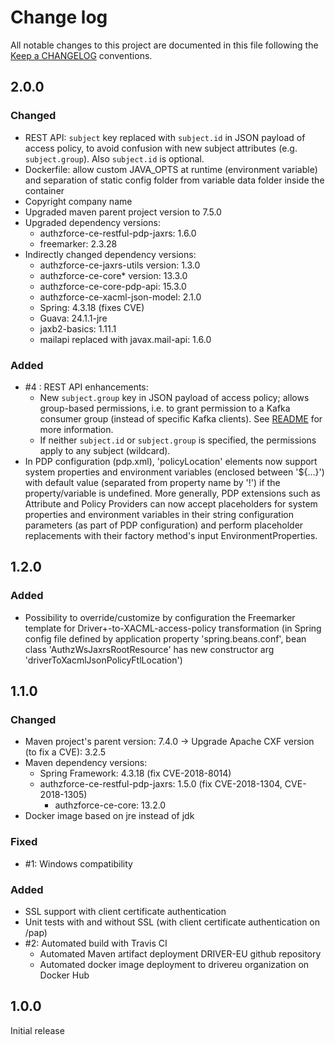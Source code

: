 # Change log
All notable changes to this project are documented in this file following the [Keep a CHANGELOG](http://keepachangelog.com) conventions.


## 2.0.0
### Changed
- REST API: `subject` key replaced with `subject.id` in JSON payload of access policy, to avoid confusion with new subject attributes (e.g. `subject.group`). Also `subject.id` is optional.
- Dockerfile: allow custom JAVA_OPTS at runtime (environment variable) and separation of static config folder from variable data folder inside the container
- Copyright company name
- Upgraded maven parent project version to 7.5.0
- Upgraded dependency versions: 
	- authzforce-ce-restful-pdp-jaxrs: 1.6.0
	- freemarker: 2.3.28
- Indirectly changed dependency versions:
	- authzforce-ce-jaxrs-utils version: 1.3.0
	- authzforce-ce-core* version: 13.3.0
	- authzforce-ce-core-pdp-api: 15.3.0
	- authzforce-ce-xacml-json-model: 2.1.0
	- Spring: 4.3.18 (fixes CVE)
	- Guava: 24.1.1-jre
  	- jaxb2-basics: 1.11.1
  	- mailapi replaced with javax.mail-api: 1.6.0

### Added
- #4 : REST API enhancements: 
	- New `subject.group` key in JSON payload of access policy; allows group-based permissions, i.e. to grant permission to a Kafka consumer group (instead of specific Kafka clients). See [README](README.md) for more information.
	- If neither `subject.id` or `subject.group` is specified, the permissions apply to any subject (wildcard).
- In PDP configuration (pdp.xml), 'policyLocation' elements now support system properties and environment variables (enclosed between '${...}') with default value (separated from property name by '!') if the property/variable is undefined. More generally, PDP extensions such as Attribute and Policy Providers can now accept placeholders for system properties and environment variables in their string configuration parameters (as part of PDP configuration) and perform placeholder replacements with their factory method's input EnvironmentProperties.


## 1.2.0
### Added
- Possibility to override/customize by configuration the Freemarker template for Driver+-to-XACML-access-policy transformation (in Spring config file defined by application property 'spring.beans.conf', bean class 'AuthzWsJaxrsRootResource' has new constructor arg 'driverToXacmlJsonPolicyFtlLocation')


## 1.1.0
### Changed
- Maven project's parent version: 7.4.0 
	-> Upgrade Apache CXF version (to fix a CVE): 3.2.5
- Maven dependency versions:
	- Spring Framework: 4.3.18 (fix CVE-2018-8014)
	- authzforce-ce-restful-pdp-jaxrs: 1.5.0 (fix CVE-2018-1304, CVE-2018-1305)
		- authzforce-ce-core: 13.2.0
- Docker image based on jre instead of jdk
	
### Fixed
- #1: Windows compatibility
	
### Added
- SSL support with client certificate authentication
- Unit tests with and without SSL (with client certificate authentication on /pap)
- #2: Automated build with Travis CI
	- Automated Maven artifact deployment DRIVER-EU github repository
	- Automated docker image deployment to drivereu organization on Docker Hub


## 1.0.0
Initial release